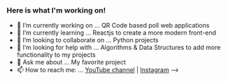 ### Here is what I'm working on!


- 🔭 I’m currently working on ... QR Code based poll web applications
- 🌱 I’m currently learning ... Reactjs to create a more modern front-end
- 👯 I’m looking to collaborate on ... Python projects
- 🤔 I’m looking for help with ... Algorithms & Data Structures to add more functionality to my projects
- 💬 Ask me about ... My favorite project
- 📫 How to reach me: ... [YouTube channel](https://www.youtube.com/user/Danteburnett/videos) |
    [Instagram](https://www.instagram.com/dantecodes)
-->
